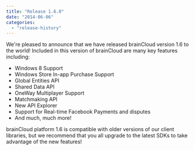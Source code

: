 ```yaml
---
title: "Release 1.6.0"
date: "2014-06-06"
categories: 
  - "release-history"
---
```


We're pleased to announce that we have released brainCloud version 1.6 to the world! Included in this version of brainCloud are many key features including:

- Windows 8 Support
- Windows Store In-app Purchase Support
- Global Entities API
- Shared Data API
- OneWay Multiplayer Support
- Matchmaking API
- New API Explorer
- Support for Real-time Facebook Payments and disputes
- And much, much more!

brainCloud platform 1.6 is compatible with older versions of our client libraries, but we recommend that you all upgrade to the latest SDKs to take advantage of the new features!

